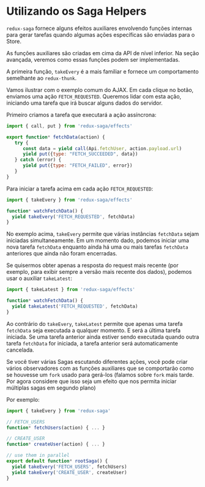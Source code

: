 # Utilizando os Saga Helpers

`redux-saga` fornece alguns efeitos auxiliares envolvendo funções internas para gerar tarefas quando algumas ações específicas são enviadas para o Store.

As funções auxiliares são criadas em cima da API de nível inferior. Na seção avançada, veremos como essas funções podem ser implementadas.

A primeira função, `takeEvery` é a mais familiar e fornece um comportamento semelhante ao `redux-thunk`.

Vamos ilustrar com o exemplo comum do AJAX. Em cada clique no botão, enviamos uma ação `FETCH_REQUESTED`. Queremos lidar com esta ação, iniciando uma tarefa que irá buscar alguns dados do servidor.

Primeiro criamos a tarefa que executará a ação assíncrona:

```javascript
import { call, put } from 'redux-saga/effects'

export function* fetchData(action) {
   try {
      const data = yield call(Api.fetchUser, action.payload.url)
      yield put({type: "FETCH_SUCCEEDED", data})
   } catch (error) {
      yield put({type: "FETCH_FAILED", error})
   }
}
```

Para iniciar a tarefa acima em cada ação `FETCH_REQUESTED`:

```javascript
import { takeEvery } from 'redux-saga/effects'

function* watchFetchData() {
  yield takeEvery('FETCH_REQUESTED', fetchData)
}
```

No exemplo acima, `takeEvery` permite que várias instâncias `fetchData` sejam iniciadas simultaneamente. Em um momento dado, podemos iniciar uma nova tarefa `fetchData` enquanto ainda há uma ou mais tarefas `fetchData` anteriores que ainda não foram encerradas.

Se quisermos obter apenas a resposta do request mais recente (por exemplo, para exibir sempre a versão mais recente dos dados), podemos usar o auxiliar `takeLatest`:

```javascript
import { takeLatest } from 'redux-saga/effects'

function* watchFetchData() {
  yield takeLatest('FETCH_REQUESTED', fetchData)
}
```

Ao contrário do `takeEvery`, `takeLatest` permite que apenas uma tarefa `fetchData` seja executada a qualquer momento. E será a última tarefa iniciada. Se uma tarefa anterior ainda estiver sendo executada quando outra tarefa `fetchData` for iniciada, a tarefa anterior será automaticamente cancelada.

Se você tiver várias Sagas escutando diferentes ações, você pode criar vários observadores com as funções auxiliares que se comportarão como se houvesse um `fork` usado para gerá-los (falamos sobre `fork` mais tarde. Por agora considere que isso seja um efeito que nos permita iniciar múltiplas sagas em segundo plano)

Por exemplo:

```javascript
import { takeEvery } from 'redux-saga'

// FETCH_USERS
function* fetchUsers(action) { ... }

// CREATE_USER
function* createUser(action) { ... }

// use them in parallel
export default function* rootSaga() {
  yield takeEvery('FETCH_USERS', fetchUsers)
  yield takeEvery('CREATE_USER', createUser)
}
```
